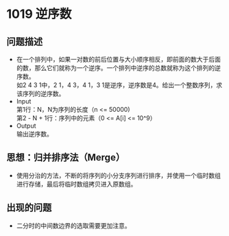 # 1019  逆序数

## 问题描述
- 在一个排列中，如果一对数的前后位置与大小顺序相反，即前面的数大于后面的数，那么它们就称为一个逆序。一个排列中逆序的总数就称为这个排列的逆序数。</br>
  如2 4 3 1中，2 1，4 3，4 1，3 1是逆序，逆序数是4。给出一个整数序列，求该序列的逆序数。
- Input</br>
第1行：N，N为序列的长度（n <= 50000)</br>
第2 - N + 1行：序列中的元素（0 <= A[i] <= 10^9）
- Output</br>
输出逆序数。

## 思想：归并排序法（Merge）

- 使用分治的方法，不断的将序列的小分支序列进行排序，并使用一个临时数组进行存储，最后将临时数组拷贝进入原数组。

## 出现的问题
- 二分时的中间数边界的选取需要更加注意。